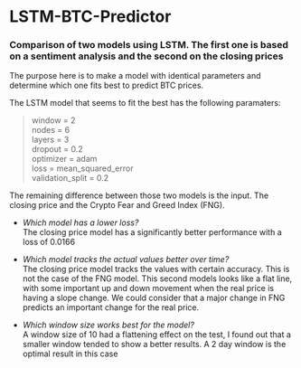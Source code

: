 # LSTM-BTC-Predictor
### Comparison of two models using LSTM. The first one is based on a sentiment analysis and the second on the closing prices

The purpose here is to make a model with identical parameters and determine which one fits best to predict BTC prices.

The LSTM model that seems to fit the best has the following paramaters:<br>
 > window = 2 <br>
    nodes = 6 <br>
    layers = 3 <br>
    dropout = 0.2 <br>
    optimizer = adam <br>
    loss = mean_squared_error <br>
>   validation_split = 0.2

The remaining difference between those two models is the input. The closing price and the Crypto Fear and Greed Index (FNG).

* *Which model has a lower loss?* <br>
The closing price model has a significantly better performance with a loss of 0.0166

* *Which model tracks the actual values better over time?* <br>
The closing price model tracks the values with certain accuracy. This is not the case of the FNG model. This second models looks like a flat line, with some important up and down movement when the real price is having a slope change. We could consider that a major change in FNG predicts an important change for the real price.


* *Which window size works best for the model?* <br>
A window size of 10 had a flattening effect on the test, I found out that a smaller window tended to show a better results. A 2 day window is the optimal result in this case